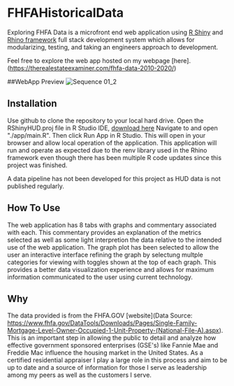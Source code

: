 # FHFAHistoricalData
 Exploring FHFA Data is a microfront end web application using [R Shiny](https://shiny.rstudio.com/) and [Rhino framework](https://appsilon.github.io/rhino/) full stack development system which allows for modularizing, testing, and taking an engineers approach to development.

Feel free to explore the web app hosted on my webpage [here].(https://therealestateexaminer.com/fhfa-data-2010-2020/)


##WebApp Preview
![Sequence 01_2](https://user-images.githubusercontent.com/76636215/187077768-67029cfa-bd3a-4087-92de-608eb2a7283b.gif)

## Installation

Use github to clone the repository to your local hard drive. Open the RShinyHUD.proj file in R Studio IDE, [download here](https://posit.co/download/rstudio-desktop/) Navigate to and open "./app/main.R".  Then click Run App in R Studio. This will open in your browser and allow local operation of the application. This application will run and operate as expected due to the renv library used in the Rhino framework even though there has been multiple R code updates since this project was finished.

A data pipeline has not been developed for this project as HUD data is not published regularly.

## How To Use
The web application has 8 tabs with graphs and commentary associated with each. This commentary provides an explanation of the metrics selected as well as some light interpretion the data relative to the intended use of the web application.  The graph plot has been selected to allow the user an interactive interface refining the graph by selectung multple categories for viewing with toggles shown at the top of each graph. This provides a better data visualization experience and allows for maximum information communicated to the user using current technology.

## Why

The data provided is from the FHFA.GOV [website](Data Source: https://www.fhfa.gov/DataTools/Downloads/Pages/Single-Family-Mortgage-Level-Owner-Occupied-1-Unit-Property-(National-File-A).aspx). This is an important step in allowing the public to detail and analyze how effective government sponsored enterprises (GSE's) like Fannie Mae and Freddie Mac influence the housing market in the United States. As a certified residential appraiser I play a large role in this process and aim to be up to date and a source of information for those I serve as leadership among my peers as well as the customers I serve.
